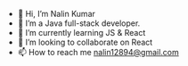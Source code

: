 - 👋 Hi, I’m Nalin Kumar
- 👀 I’m a Java full-stack developer.
- 🌱 I’m currently learning JS & React
- 💞️ I’m looking to collaborate on React
- 📫 How to reach me nalin12894@gmail.com

<!---
Nikhil12894/Nikhil12894 is a ✨ special ✨ repository because its `README.md` (this file) appears on your GitHub profile.
You can click the Preview link to take a look at your changes.
--->
